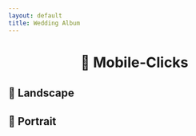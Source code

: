 ```yaml
---
layout: default
title: Wedding Album
---
```


<h1 style="text-align: center;">📸 Mobile-Clicks</h1>

<!-- Album selection buttons -->
<div id="album-buttons" style="margin: 1.5rem 0; text-align: center;"></div>

<!-- Landscape media -->
<h2 style="margin-top: 2rem;">🌄 Landscape</h2>
<div class="gallery" id="gallery-landscape"></div>

<!-- Portrait media -->
<h2 style="margin-top: 2rem;">📱 Portrait</h2>
<div class="gallery" id="gallery-portrait"></div>

<!-- Load pre-generated media data -->
<script src="{{ site.baseurl }}/assets/js/meta.js"></script>

<script>
// Dynamically generate album buttons
function renderButtons() {
  const container = document.getElementById("album-buttons");
  folderList.forEach(folder => {
    const btn = document.createElement("button");
    btn.textContent = folder;
    btn.onclick = () => filterByFolder(folder);
    container.appendChild(btn);
  });
}

// Filter and display media for selected folder
function filterByFolder(folderName) {
  const galleryLandscape = document.getElementById("gallery-landscape");
  const galleryPortrait = document.getElementById("gallery-portrait");
  galleryLandscape.innerHTML = '';
  galleryPortrait.innerHTML = '';

  const filtered = allFiles.filter(file => file.folder === folderName);
  if (filtered.length === 0) {
    galleryLandscape.innerHTML = `<p>No media found in <strong>${folderName}</strong>.</p>`;
    return;
  }

  filtered.forEach(file => {
    const box = document.createElement('div');
    box.className = 'photo-box';

    let mediaHTML = '';

    if (file.type === "image") {
      mediaHTML = `<img src="${file.src}" alt="photo">`;
    } else if (file.type === "video") {
      // Use fallback download link if playback fails (GitHub Pages limitation)
      mediaHTML = `
        <video controls preload="metadata" style="width: 100%; border-radius: 10px;" 
               onerror="this.outerHTML='<a href='${file.src}' class=\'download-button\'>Download Video</a>';">
          <source src="${file.src}" type="video/mp4">
          Your browser does not support the video tag.
        </video>
      `;
    }

    box.innerHTML = `
      ${mediaHTML}
      <div style="margin-top: 0.5rem;">
        <a href="${file.src}" class="download-button" download>Download</a>
      </div>
    `;

    if (file.orientation === "landscape") {
      galleryLandscape.appendChild(box);
    } else {
      galleryPortrait.appendChild(box);
    }
  });
}

// Initialize on page load
renderButtons();
</script>
